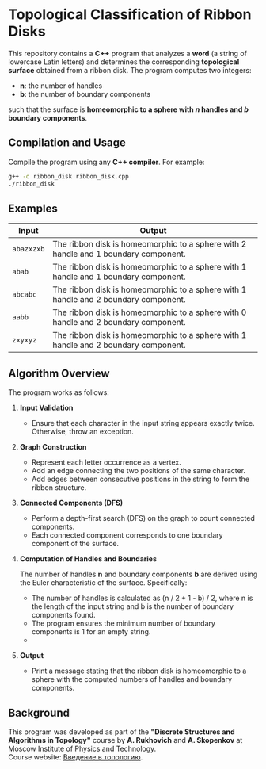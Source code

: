 # Topological Classification of Ribbon Disks

This repository contains a **C++** program that analyzes a **word** (a string of lowercase Latin letters) and determines the corresponding **topological surface** obtained from a ribbon disk. The program computes two integers:

* **n**: the number of handles
* **b**: the number of boundary components

such that the surface is **homeomorphic to a sphere with *n* handles and *b* boundary components**.

## Compilation and Usage

Compile the program using any **C++ compiler**. For example:

```sh
g++ -o ribbon_disk ribbon_disk.cpp
./ribbon_disk
```

## Examples

| Input      | Output                                                                               |
| ---------- | -------------------------------------------------------------------------------------|
| `abazxzxb` | The ribbon disk is homeomorphic to a sphere with 2 handle and 1 boundary component.  |
| `abab`     | The ribbon disk is homeomorphic to a sphere with 1 handle and 1 boundary component.  |
| `abcabc`   | The ribbon disk is homeomorphic to a sphere with 1 handle and 2 boundary component.  |
| `aabb`     | The ribbon disk is homeomorphic to a sphere with 0 handle and 2 boundary component.  |
| `zxyxyz`   | The ribbon disk is homeomorphic to a sphere with 1 handle and 2 boundary component.  |

## Algorithm Overview

The program works as follows:

1. **Input Validation**

   * Ensure that each character in the input string appears exactly twice. Otherwise, throw an exception.

2. **Graph Construction**

   * Represent each letter occurrence as a vertex.
   * Add an edge connecting the two positions of the same character.
   * Add edges between consecutive positions in the string to form the ribbon structure.

3. **Connected Components (DFS)**

   * Perform a depth-first search (DFS) on the graph to count connected components.
   * Each connected component corresponds to one boundary component of the surface.

4. **Computation of Handles and Boundaries**

   The number of handles **n** and boundary components **b** are derived using the Euler characteristic of the surface. Specifically:
   - The number of handles is calculated as (n / 2 + 1 - b) / 2, where n is the length of the input string and b is the number of boundary components found.
   - The program ensures the minimum number of boundary components is 1 for an empty string.
   - 
5. **Output**

   * Print a message stating that the ribbon disk is homeomorphic to a sphere with the computed numbers of handles and boundary components.


## Background

This program was developed as part of the **"Discrete Structures and Algorithms in Topology"** course by **A. Rukhovich** and **A. Skopenkov** at Moscow Institute of Physics and Technology.  
Course website: [Введение в топологию](https://old.mccme.ru//circles//oim/home/combtop13.htm#fivt).
